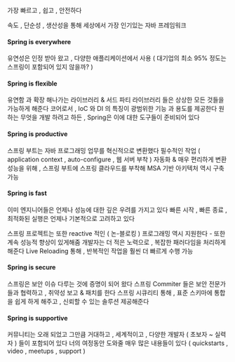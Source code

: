 
가장 빠르고 , 쉽고 , 안전하다

속도 , 단순성 , 생산성을 통해 세상에서 가장 인기있는 자바 프레임워크


#### Spring is everywhere

유연성은 인정 받아 왔고 , 다양한 애플리케이션에서 사용
( 대기업의 최소 95% 정도는 스프링이 포함되어 있지 않을까? )
#### Spring is flexible

유연함 과 확장 해나가는 라이브러리 & 서드 파티 라이브러리 들은 상상한 모든 것들을 가능하게 해준다
코어로서 , IoC 와 DI 의 특징이 광범위한 기능 과 용도를 제공한다
원하는 무엇을 개발 하려고 하든 , Spring은 이에 대한 도구들이 준비되어 있다

#### Spring is productive

스프링 부트는 자바 프로그래밍 업무를 혁신적으로 변환했다
필수적인 작업 ( application context , auto-configure , 웹 서버 부착 ) 자동화 & 매우 편리하게 변환
성능을 위해 , 스프링 부트에 스프링 클라우드를 부착해 MSA 기반 아키텍처 역시 구축 가능

#### Spring is fast

이미 엔지니어들은 언제나 성능에 대한 깊은 우려를 가지고 있다
빠른 시작 , 빠른 종료 , 최적화된 실행은 언제나 기본적으로 고려하고 있다

스프링 프로젝트는 또한 reactive 적인 ( 논-블로킹 ) 프로그래밍 역시 지원한다 - 또한 계속 성능적 향상이 있게해줌
개발자는 더 적은 노력으로 , 복잡한 패러다임을 처리하게 해준다
Live Reloading 통해 , 반복적인 작업을 훨씬 더 빠르게 수행 가능

#### Spring is secure

스프링은 보안 이슈 다루는 것에 증명이 되어 왔다
스프링 Commiter 들은 보안 전문가들과 협력하고 , 취약성 보고 & 패치를 한다
스프링 시큐리티 통해 , 표준 스키마에 통합을 쉽게 하게 해주고 , 신뢰할 수 있는 솔루션 제공해준다

#### Spring is supportive

커뮤니티는 오래 되었고
그만큼 거대하고 , 세계적이고 , 다양한 개발자 ( 초보자 ~ 실력자 ) 들이 포함되어 있다
너의 여정동안 도와줄 매우 많은 내용들이 있다 ( quickstarts , video , meetups , support )

